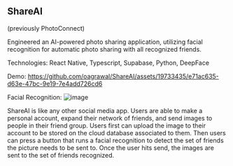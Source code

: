 ## ShareAI
(previously PhotoConnect)

Engineered an AI-powered photo sharing application, utilizing facial recognition for automatic photo sharing
with all recognized friends. 

Technologies: React Native, Typescript, Supabase, Python, DeepFace

Demo:
https://github.com/oagrawal/ShareAI/assets/19733435/e71ac635-d63e-47bc-9e19-7e4add726cd6

Facial Recognition:
![image](https://github.com/oagrawal/ShareAI/assets/19733435/dbf43110-c9be-4418-ab66-f1240bb82f81)


ShareAI is like any other social media app. Users are able to make a personal account, expand their network of friends, 
and send images to people in their friend group. Users first can upload the image to their account to be stored on the cloud 
database associated to them. Then users can press a button that runs a facial recognition to detect the set of friends the 
picture needs to be sent to. Once the user hits send, the images are sent to the set of friends recognized.


